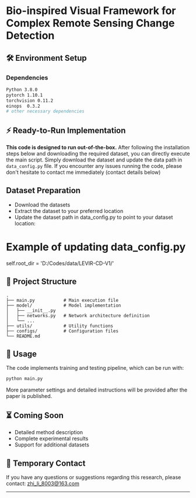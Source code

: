
# Bio-inspired Visual Framework for Complex Remote Sensing Change Detection

## 🛠️ Environment Setup

### Dependencies

```bash
Python 3.8.0
pytorch 1.10.1
torchvision 0.11.2
einops  0.3.2
# other necessary dependencies
```
## ⚡ Ready-to-Run Implementation

**This code is designed to run out-of-the-box.** After following the installation steps below and downloading the required dataset, you can directly execute the main script. Simply download the dataset and update the data path in `data_config.py` file. If you encounter any issues running the code, please don't hesitate to contact me immediately (contact details below)

## Dataset Preparation
- Download the datasets 
- Extract the dataset to your preferred location
- Update the dataset path in data_config.py to point to your dataset location:

# Example of updating data_config.py
self.root_dir = 'D:/Codes/data/LEVIR-CD-V1/' 

## 📁 Project Structure

```
.
├── main.py           # Main execution file
├── model/            # Model implementation
│   ├── __init__.py
│   ├── networks.py   # Network architecture definition
│   └── ...
├── utils/            # Utility functions
├── configs/          # Configuration files
└── README.md
```

## 🚀 Usage

The code implements training and testing pipeline, which can be run with:

```bash
python main.py
```

More parameter settings and detailed instructions will be provided after the paper is published.

## ⏳ Coming Soon

- Detailed method description
- Complete experimental results
- Support for additional datasets

## 📮 Temporary Contact

If you have any questions or suggestions regarding this research, please contact:
zhi_li_8003@163.com

---
